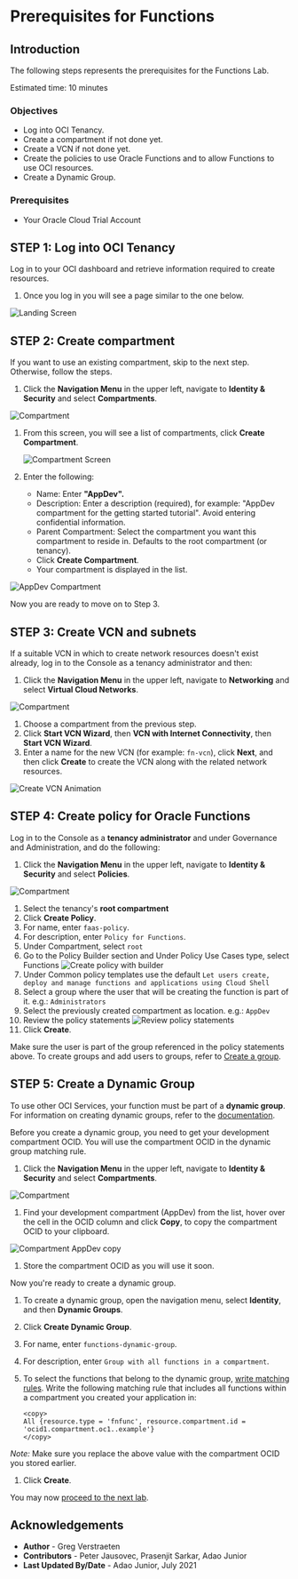 # Prerequisites for Functions

## Introduction

The following steps represents the prerequisites for the Functions Lab.

Estimated time: 10 minutes

### Objectives

- Log into OCI Tenancy.
- Create a compartment if not done yet.
- Create a VCN if not done yet.
- Create the policies to use Oracle Functions and to allow Functions to use OCI resources.
- Create a Dynamic Group.

### Prerequisites

- Your Oracle Cloud Trial Account

## **STEP 1:** Log into OCI Tenancy

   Log in to your OCI dashboard and retrieve information required to create resources.

1. Once you log in you will see a page similar to the one below.

  ![Landing Screen](../../common/setup-cloud-env/images/landing-screen-mid-2021.png " ")

## **STEP 2:** Create compartment

If you want to use an existing compartment, skip to the next step. Otherwise, follow the steps.

1. Click the **Navigation Menu** in the upper left, navigate to **Identity & Security** and select **Compartments**.

 ![Compartment](https://raw.githubusercontent.com/oracle/learning-library/master/common/images/console/id-compartment.png " ")

1. From this screen, you will see a list of compartments, click **Create Compartment**.

   ![Compartment Screen](../../common/setup-cloud-env/images/compartment-screen.png " ")

1. Enter the following:
      - Name: Enter **"AppDev".**
      - Description: Enter a description (required), for example: "AppDev compartment for the getting started tutorial". Avoid entering confidential information.
      - Parent Compartment: Select the compartment you want this compartment to reside in. Defaults to the root compartment (or tenancy).
      - Click **Create Compartment**.
      - Your compartment is displayed in the list.

  ![AppDev Compartment](../../common/setup-cloud-env/images/compartment-create.png " ")

Now you are ready to move on to Step 3.

## **STEP 3:** Create VCN and subnets

If a suitable VCN in which to create network resources doesn't exist already, log in to the Console as a tenancy administrator and then:

1. Click the **Navigation Menu** in the upper left, navigate to **Networking** and select **Virtual Cloud Networks**.

 ![Compartment](https://raw.githubusercontent.com/oracle/learning-library/master/common/images/console/networking-vcn.png " ")

1. Choose a compartment from the previous step.
1. Click **Start VCN Wizard**, then **VCN with Internet Connectivity**, then **Start VCN Wizard**.
1. Enter a name for the new VCN (for example: `fn-vcn`), click **Next**, and then click **Create** to create the VCN along with the related network resources.

  ![Create VCN Animation](images/create-fn-vcn.gif " ")

## **STEP 4:** Create policy for Oracle Functions

Log in to the Console as a **tenancy administrator** and under Governance and Administration, and do the following:

1. Click the **Navigation Menu** in the upper left, navigate to **Identity & Security** and select **Policies**.

 ![Compartment](https://raw.githubusercontent.com/oracle/learning-library/master/common/images/console/id-policies.png " ")

1. Select the tenancy's **root compartment**
1. Click **Create Policy**.
1. For name, enter `faas-policy`.
1. For description, enter `Policy for Functions`.
1. Under Compartment, select `root`
1. Go to the Policy Builder section and Under Policy Use Cases type, select Functions
  ![Create policy with builder](./images/create-policy-with-builder.png)
1. Under Common policy templates use the default `Let users create, deploy and manage functions and applications using Cloud Shell`
1. Select a group where the user that will be creating the function is part of it. e.g.: `Administrators`
1. Select the previously created compartment as location. e.g.: `AppDev`
1. Review the policy statements
  ![Review policy statements](./images/review-policies.png)
1. Click **Create**.

Make sure the user is part of the group referenced in the policy statements above. To create groups and add users to groups, refer to [Create a group](https://docs.cloud.oracle.com/en-us/iaas/Content/Identity/Tasks/managinggroups.htm#To).

## **STEP 5:** Create a Dynamic Group

To use other OCI Services, your function must be part of a **dynamic group**. For information on creating dynamic groups, refer to the [documentation](https://docs.cloud.oracle.com/iaas/Content/Identity/Tasks/managingdynamicgroups.htm#To).

Before you create a dynamic group, you need to get your development compartment OCID. You will use the compartment OCID in the dynamic group matching rule.

1. Click the **Navigation Menu** in the upper left, navigate to **Identity & Security** and select **Compartments**.

 ![Compartment](https://raw.githubusercontent.com/oracle/learning-library/master/common/images/console/id-compartment.png " ")

1. Find your development compartment (AppDev) from the list, hover over the cell in the OCID column and click **Copy**, to copy the compartment OCID to your clipboard.

  ![Compartment AppDev copy](../../common/setup-cloud-env/images/compartment-appdev-copy.png " ")

1. Store the compartment OCID as you will use it soon.

  Now you're ready to create a dynamic group.

1. To create a dynamic group, open the navigation menu, select **Identity**, and then **Dynamic Groups**.
1. Click **Create Dynamic Group**.
1. For name, enter `functions-dynamic-group`.
1. For description, enter `Group with all functions in a compartment`.
1. To select the functions that belong to the dynamic group, [write matching rules](https://docs.cloud.oracle.com/en-us/iaas/Content/Identity/Tasks/managingdynamicgroups.htm#Writing). Write the following matching rule that includes all functions within a compartment you created your application in:

    ```shell
    <copy>
    All {resource.type = 'fnfunc', resource.compartment.id = 'ocid1.compartment.oc1..example'}
    </copy>
    ```

  *Note:* Make sure you replace the above value with the compartment OCID you stored earlier.

1. Click **Create**.

You may now [proceed to the next lab](#next).

## Acknowledgements

- **Author** - Greg Verstraeten
- **Contributors** -  Peter Jausovec, Prasenjit Sarkar, Adao Junior
- **Last Updated By/Date** - Adao Junior, July 2021
